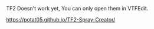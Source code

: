 
TF2 Doesn't work yet, You can only open them in VTFEdit.

https://potat05.github.io/TF2-Spray-Creator/
